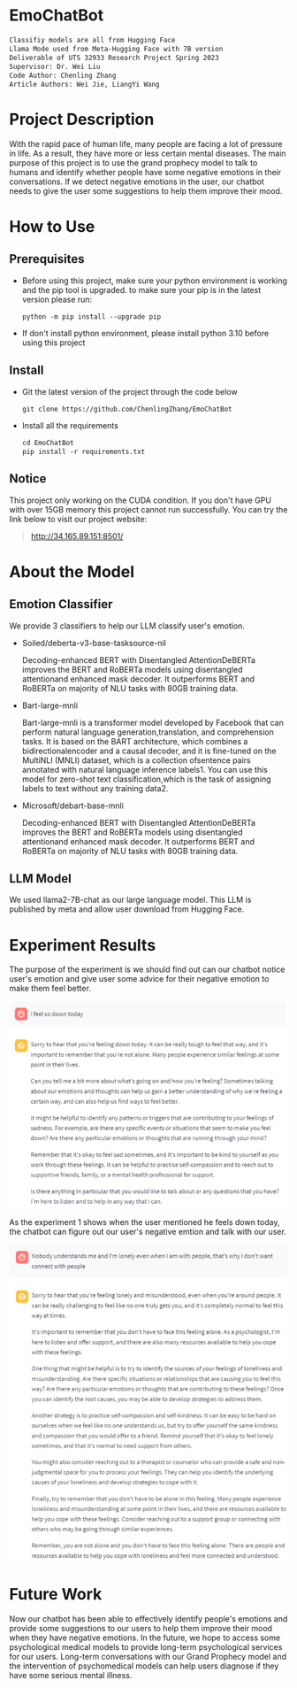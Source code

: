 # EmoChatBot

````
Classifiy models are all from Hugging Face
Llama Mode used from Meta-Hugging Face with 7B version 
Deliverable of UTS 32933 Research Project Spring 2023
Supervisor: Dr. Wei Liu
Code Author: Chenling Zhang 
Article Authors: Wei Jie, LiangYi Wang
````

# Project Description

With the rapid pace of human life, many people are facing a lot of pressure in life. As a result, they have more or less certain mental diseases. The main purpose of this project is to use the grand prophecy model to talk to humans and identify whether people have some negative emotions in their conversations. If we detect negative emotions in the user, our chatbot needs to give the user some suggestions to help them improve their mood.

# How to Use

## Prerequisites

- Before using this project, make sure your python environment is working and the pip tool is upgraded. to make sure your pip is in the latest version please run:

  ```shell
  python -m pip install --upgrade pip
  ```

- If don't install python environment, please install python 3.10 before using this project 

## Install

- Git the latest version of the project through the code below

  ```Shell
  git clone https://github.com/ChenlingZhang/EmoChatBot
  ```

  

- Install all the requirements

  ```Shell
  cd EmoChatBot
  pip install -r requirements.txt
  ```

## Notice

This project only working on the CUDA condition. If you don't have GPU with over 15GB memory this project cannot run successfully. You can try the link below to visit our project website:

> http://34.165.89.151:8501/

# About the Model

## Emotion Classifier

We provide 3 classifiers to help our LLM classify user's emotion. 

- Soiled/deberta-v3-base-tasksource-nil

  Decoding-enhanced BERT with Disentangled AttentionDeBERTa improves the BERT and RoBERTa models using disentangled attentionand enhanced mask decoder. It outperforms BERT and RoBERTa on majority of NLU tasks with 80GB training data.

- Bart-large-mnli

  Bart-large-mnli is a transformer model developed by Facebook that can perform natural language generation,translation, and comprehension tasks. It is based on the BART architecture, which combines a bidirectionalencoder and a causal decoder, and it is fine-tuned on the MultiNLI (MNLI) dataset, which is a collection ofsentence pairs annotated with natural language inference labels1. You can use this model for zero-shot text classification,which is the task of assigning labels to text without any training data2.

- Microsoft/debart-base-mnli

  Decoding-enhanced BERT with Disentangled AttentionDeBERTa improves the BERT and RoBERTa models using disentangled attentionand enhanced mask decoder. It outperforms BERT and RoBERTa on majority of NLU tasks with 80GB training data.

## LLM Model

We used llama2-7B-chat as our large language model. This LLM is published by meta and allow user download from Hugging Face. 

# Experiment Results

The purpose of the experiment is we should find out can our chatbot notice user's emotion and give user some advice for their negative emotion to make them feel better.

![img.png](assets/img.png)

As the experiment 1 shows when the user mentioned he feels down today, the chatbot can figure out our user's negative emtion and talk with our user. 

![img.png](assets/img2.png)

# Future Work

Now our chatbot has been able to effectively identify people's emotions and provide some suggestions to our users to help them improve their mood when they have negative emotions. In the future, we hope to access some psychological medical models to provide long-term psychological services for our users. Long-term conversations with our Grand Prophecy model and the intervention of psychomedical models can help users diagnose if they have some serious mental illness.